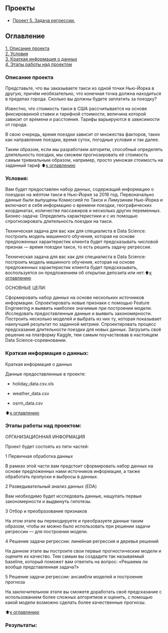 ## Проекты

* [Проект 5.  Задача регрессии.](https://github.com/Kalaka0908/PROJECT_DS/blob/kalaka/game.ipynb)

## Оглавление  
[1. Описание проекта](.README.md#Описание-проекта)  
[2. Условия](.README.md#Какой-кейс-решаем)  
[3. Краткая информация о данных](.README.md#Краткая-информация-о-данных)  
[4. Этапы работы над проектом](.README.md#Этапы-работы-над-проектом)  

  ### Описание проекта    
Представьте, что вы заказываете такси из одной точки Нью-Йорка в другую, причём необязательно, что конечная точка должна находиться в пределах города. Сколько вы должны будете заплатить за поездку?

Известно, что стоимость такси в США рассчитывается на основе фиксированной ставки и тарифной стоимости, величина которой зависит от времени и расстояния. Тарифы варьируются в зависимости от города.

В свою очередь, время поездки зависит от множества факторов, таких как направление поездки, время суток, погодные условия и так далее.

Таким образом, если мы разработаем алгоритм, способный определять длительность поездки, мы сможем прогнозировать её стоимость самым тривиальным образом, например, просто умножая стоимость на заданный тариф
:arrow_up:[к оглавлению](_)


   ### Условия:   
Вам будет предоставлен набор данных, содержащий информацию о поездках на жёлтом такси в Нью-Йорке за 2016 год. Первоначально данные были выпущены Комиссией по Такси и Лимузинам Нью-Йорка и включают в себя информацию о времени поездки, географических координатах, количестве пассажиров и несколько других переменных.
Бизнес-задача:
Определить характеристики и с их помощью спрогнозировать длительность поездки на такси.

Техническая задача для вас как для специалиста в Data Science: 
построить модель машинного обучения, которая на основе предложенных характеристик клиента будет предсказывать числовой признак — время поездки такси, то есть решить задачу регрессии.



Техническая задача для вас как для специалиста в Data Science: построить модель машинного обучения, которая на основе предложенных характеристик клиента будет предсказывать, воспользуется он предложением об открытии депозита или нет.:arrow_up:[к оглавлению](_)


ОСНОВНЫЕ ЦЕЛИ:

Сформировать набор данных на основе нескольких источников информации.
Спроектировать новые признаки с помощью Feature Engineering и выявить наиболее значимые при построении модели.
Исследовать предоставленные данные и выявить закономерности.
Построить несколько моделей и выбрать из них ту, которая показывает наилучший результат по заданной метрике.
Спроектировать процесс предсказания длительности поездки для новых данных.
Загрузить своё решение на платформу Kaggle, тем самым поучаствовав в настоящем Data Science-соревновании.


   ### Краткая информация о данных: 
Краткая информация о данных

Данные предоставленные в проекте:

- holiday_data.csv.xls

- weather_data.csv

- osrm_data.csv

:arrow_up:[к оглавлению](_)
   ### Этапы работы над проектом:     
ОРГАНИЗАЦИОННАЯ ИНФОРМАЦИЯ

Проект будет состоять из пяти частей:

1
Первичная обработка данных

В рамках этой части вам предстоит сформировать набор данных на основе предложенных нами источников информации, а также обработать пропуски и выбросы в данных.

2
Разведывательный анализ данных (EDA)

Вам необходимо будет исследовать данные, нащупать первые закономерности и выдвинуть гипотезы.

3
Отбор и преобразование признаков

На этом этапе вы перекодируете и преобразуете данные таким образом, чтобы их можно было использовать при решении задачи регрессии — для построения модели.

4
Решение задачи регрессии: линейная регрессия и деревья решений

На данном этапе вы построите свои первые прогностические модели и оцените их качество. Тем самым вы создадите так называемый baseline, который поможет вам ответить на вопрос: «Решаема ли вообще представленная задача?»

5
Решение задачи регрессии: ансамбли моделей и построение прогноза

На заключительном этапе вы сможете доработать своё предсказание с использованием более сложных алгоритмов и оценить, с помощью какой модели возможно сделать более качественные прогнозы.

:arrow_up:[к оглавлению](_)



   ### Результаты:   
